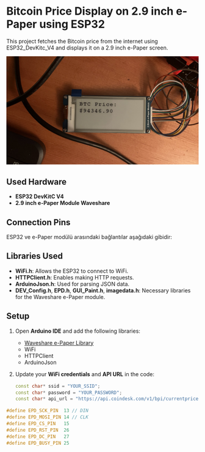 # Bitcoin Price Display on 2.9 inch e-Paper using ESP32

This project fetches the Bitcoin price from the internet using ESP32_DevKitc_V4 and displays it on a 2.9 inch e-Paper screen.

![Bitcoin Price Display](IMG_1895.jpg)
## Used Hardware

- **ESP32 DevKitC V4**
- **2.9 inch e-Paper Module Waveshare**

## Connection Pins

ESP32 ve e-Paper modülü arasındaki bağlantılar aşağıdaki gibidir:

## Libraries Used

- **WiFi.h**: Allows the ESP32 to connect to WiFi.
- **HTTPClient.h**: Enables making HTTP requests.
- **ArduinoJson.h**: Used for parsing JSON data.
- **DEV_Config.h**, **EPD.h**, **GUI_Paint.h**, **imagedata.h**: Necessary libraries for the Waveshare e-Paper module.

## Setup

1. Open **Arduino IDE** and add the following libraries:
   - [Waveshare e-Paper Library](https://www.waveshare.com/wiki/E-Paper_ESP32_Driver_Board)
   - WiFi
   - HTTPClient
   - ArduinoJson

2. Update your **WiFi credentials** and **API URL** in the code:
   ```cpp
   const char* ssid = "YOUR_SSID";
   const char* password = "YOUR_PASSWORD";
   const char* api_url = "https://api.coindesk.com/v1/bpi/currentprice/BTC.json";


```cpp
#define EPD_SCK_PIN  13 // DIN
#define EPD_MOSI_PIN 14 // CLK
#define EPD_CS_PIN   15
#define EPD_RST_PIN  26
#define EPD_DC_PIN   27
#define EPD_BUSY_PIN 25


